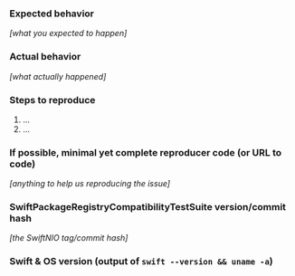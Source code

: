 ### Expected behavior
_[what you expected to happen]_

### Actual behavior
_[what actually happened]_

### Steps to reproduce

1. ...
2. ...

### If possible, minimal yet complete reproducer code (or URL to code)

_[anything to help us reproducing the issue]_

### SwiftPackageRegistryCompatibilityTestSuite version/commit hash

_[the SwiftNIO tag/commit hash]_

### Swift & OS version (output of `swift --version && uname -a`)
